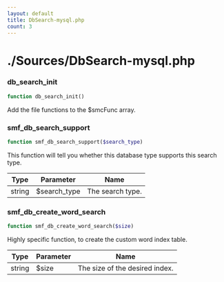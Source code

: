 ```yaml
---
layout: default
title: DbSearch-mysql.php
count: 3
---
```


# ./Sources/DbSearch-mysql.php

### db_search_init

```php
function db_search_init()
```
Add the file functions to the $smcFunc array.



### smf_db_search_support

```php
function smf_db_search_support($search_type)
```
This function will tell you whether this database type supports this search type.



Type|Parameter|Name
---|---|---
string|$search_type|The search type.
### smf_db_create_word_search

```php
function smf_db_create_word_search($size)
```
Highly specific function, to create the custom word index table.



Type|Parameter|Name
---|---|---
string|$size|The size of the desired index.
